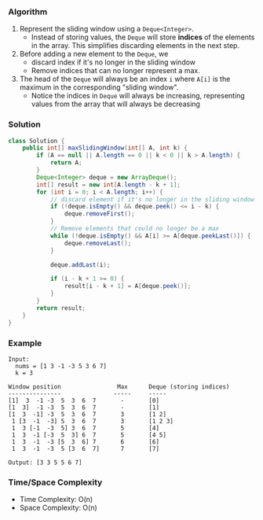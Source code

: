 ### Algorithm

1. Represent the sliding window using a `Deque<Integer>`.
    - Instead of storing values, the `Deque` will store __indices__ of the elements in the array. This simplifies discarding elements in the next step.
1. Before adding a new element to the `Deque`, we
    - discard index if it's no longer in the sliding window
    - Remove indices that can no longer represent a max.
1. The head of the `Deque` will always be an index `i` where `A[i]` is the maximum in the corresponding "sliding window".
    - Notice the indices in `Deque` will always be increasing, representing values from the array that will always be decreasing

### Solution

```java
class Solution {
    public int[] maxSlidingWindow(int[] A, int k) {
        if (A == null || A.length == 0 || k < 0 || k > A.length) {
            return A;
        }
        Deque<Integer> deque = new ArrayDeque();
        int[] result = new int[A.length - k + 1];
        for (int i = 0; i < A.length; i++) {
            // discard element if it's no longer in the sliding window
            if (!deque.isEmpty() && deque.peek() <= i - k) {
                deque.removeFirst();
            }
            // Remove elements that could no longer be a max
            while (!deque.isEmpty() && A[i] >= A[deque.peekLast()]) {
                deque.removeLast();
            }

            deque.addLast(i);

            if (i - k + 1 >= 0) {
                result[i - k + 1] = A[deque.peek()];
            }
        }
        return result;
    }
}
```

### Example

```
Input:
  nums = [1 3 -1 -3 5 3 6 7]
  k = 3

Window position                Max      Deque (storing indices)
---------------               -----     -----
[1]  3  -1 -3  5  3  6  7       -       [0]
[1  3]  -1 -3  5  3  6  7       -       [1]
[1  3  -1] -3  5  3  6  7       3       [1 2]
 1 [3  -1  -3] 5  3  6  7       3       [1 2 3]
 1  3 [-1  -3  5] 3  6  7       5       [4]
 1  3  -1 [-3  5  3] 6  7       5       [4 5]
 1  3  -1  -3 [5  3  6] 7       6       [6]
 1  3  -1  -3  5 [3  6  7]      7       [7]

Output: [3 3 5 5 6 7]
```

### Time/Space Complexity

-  Time Complexity: O(n)
- Space Complexity: O(n)
